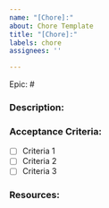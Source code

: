 ```yaml
---
name: "[Chore]:"
about: Chore Template
title: "[Chore]:"
labels: chore
assignees: ''

---
```


Epic: #

### Description:


### Acceptance Criteria:
- [ ] Criteria 1
- [ ] Criteria 2
- [ ] Criteria 3

### Resources:

